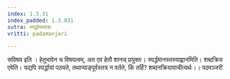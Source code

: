 ```yaml
---
index: 1.3.31
index_padded: 1.3.031
sutra: स्पर्द्धायामाङः
vritti: padamanjari

---
```

सविषय इति । हेतुभावेन च विषयत्वम्, अत एव हेतौ शानच् प्रयुक्तः। स्पर्द्धमानस्तस्याह्वानमिति। शब्दक्रिय एवेति। यद्यपि स्पर्द्धायां पठ्यते, तथाप्याङ्पूर्वस्तत्र न वर्तते, किं तर्हि? शब्दनक्रियावाचीत्यर्थः।।
पदमञ्जरी
